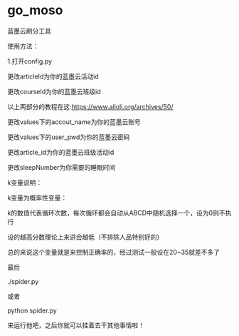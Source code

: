 # go_moso

蓝墨云刷分工具

使用方法：

1.打开config.py

更改articleId为你的蓝墨云活动id

更改courseId为你的蓝墨云班级id

以上两部分的教程在这:https://www.ailoli.org/archives/50/

更改values下的accout_name为你的蓝墨云账号

更改values下的user_pwd为你的蓝墨云密码

更改article_id为你的蓝墨云班级活动id

更改sleepNumber为你需要的睡眠时间

k变量说明：

k变量为概率性变量：

k的数值代表循环次数，每次循环都会自动从ABCD中随机选择一个，设为0则不执行

设的越高分数理论上来讲会越低（不排除人品特别好的）

总的来说这个变量就是来控制正确率的，经过测试一般设在20~35就差不多了

最后

./spider.py

或者

python spider.py

来运行他吧，之后你就可以挂着去干其他事情啦！